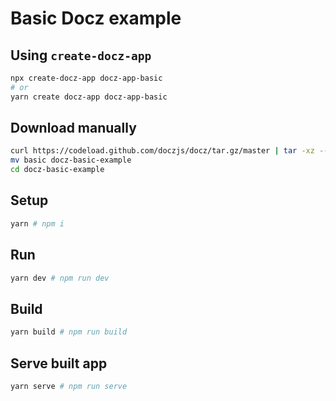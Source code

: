 # Basic Docz example

## Using `create-docz-app`

```sh
npx create-docz-app docz-app-basic
# or
yarn create docz-app docz-app-basic
```

## Download manually

```sh
curl https://codeload.github.com/doczjs/docz/tar.gz/master | tar -xz --strip=2 docz-master/examples/basic
mv basic docz-basic-example
cd docz-basic-example
```

## Setup

```sh
yarn # npm i
```

## Run

```sh
yarn dev # npm run dev
```

## Build

```sh
yarn build # npm run build
```

## Serve built app

```sh
yarn serve # npm run serve
```
